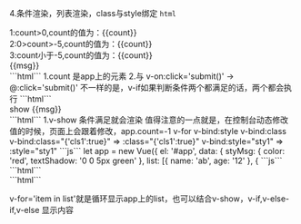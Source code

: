 4.条件渲染，列表渲染，class与style绑定
```html```
 <div id="app">
    <div v-if="count > 0">
      1:count>0,count的值为：{{count}}
    </div>
    <div v-else-if="count < 0 && count  > -5">
      2:0>count>-5,count的值为：{{count}}
    </div>
    <div v-else="count <-5">
      3:count小于-5,count的值为：{{count}}
    </div>
     {{msg}}
  </div>
```html```
1.count 是app上的元素
2.与
v-on:click='submit()' -> @:click='submit()'
不一样的是，v-if如果判断条件两个都满足的话，两个都会执行
```html```
    <div v-show='!msg==false'>
      show {{msg}}
    </div>
```html```
1.v-show 条件满足就会渲染
值得注意的一点就是，在控制台动态修改值的时候，页面上会跟着修改，app.count=-1
v-for v-bind:style v-bind:class 
v-bind:class="{'cls1':true}" => :class="{'cls1':true}"
v-bind:style="sty1" => :style="sty1"
```js```
 let app = new Vue({
    el: '#app',
    data: {
      styMsg: {
        color: 'red',
        textShadow: '0 0 5px green'
      },
      list: [{
        name: 'ab',
        age: '12'
      }, {
```js```
```html```
<div v-for='item in list' :class="['cls1','cls2','cls3',{'another':true}]">
```html```

 v-for='item in list'就是循环显示app上的list，也可以结合v-show，v-if,v-else-if,v-else
 显示内容

